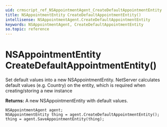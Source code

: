 ```yaml
---
uid: crmscript_ref_NSAppointmentAgent_CreateDefaultAppointmentEntity
title: NSAppointmentEntity CreateDefaultAppointmentEntity()
intellisense: NSAppointmentAgent.CreateDefaultAppointmentEntity
keywords: NSAppointmentAgent, CreateDefaultAppointmentEntity
so.topic: reference
---
```


# NSAppointmentEntity CreateDefaultAppointmentEntity()

Set default values into a new NSAppointmentEntity.
NetServer calculates default values (e.g. Country) on the entity, which is required when creating/storing a new instance

**Returns:** A new NSAppointmentEntity with default values.

```crmscript
NSAppointmentAgent agent;
NSAppointmentEntity thing = agent.CreateDefaultAppointmentEntity();
thing = agent.SaveAppointmentEntity(thing);
```

